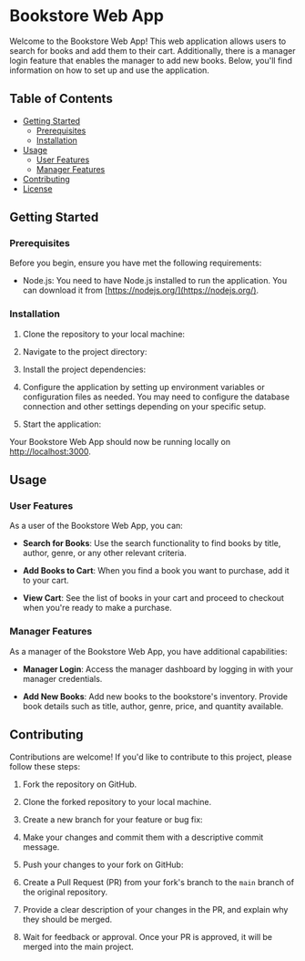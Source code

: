 # Bookstore Web App

Welcome to the Bookstore Web App! This web application allows users to search for books and add them to their cart. Additionally, there is a manager login feature that enables the manager to add new books. Below, you'll find information on how to set up and use the application.

## Table of Contents

- [Getting Started](#getting-started)
  - [Prerequisites](#prerequisites)
  - [Installation](#installation)
- [Usage](#usage)
  - [User Features](#user-features)
  - [Manager Features](#manager-features)
- [Contributing](#contributing)
- [License](#license)

## Getting Started

### Prerequisites

Before you begin, ensure you have met the following requirements:

- Node.js: You need to have Node.js installed to run the application. You can download it from [https://nodejs.org/](https://nodejs.org/).

### Installation

1. Clone the repository to your local machine:

2. Navigate to the project directory:

3. Install the project dependencies:

4. Configure the application by setting up environment variables or configuration files as needed. You may need to configure the database connection and other settings depending on your specific setup.

5. Start the application:

Your Bookstore Web App should now be running locally on [http://localhost:3000](http://localhost:3000).

## Usage

### User Features

As a user of the Bookstore Web App, you can:

- **Search for Books**: Use the search functionality to find books by title, author, genre, or any other relevant criteria.

- **Add Books to Cart**: When you find a book you want to purchase, add it to your cart.

- **View Cart**: See the list of books in your cart and proceed to checkout when you're ready to make a purchase.

### Manager Features

As a manager of the Bookstore Web App, you have additional capabilities:

- **Manager Login**: Access the manager dashboard by logging in with your manager credentials.

- **Add New Books**: Add new books to the bookstore's inventory. Provide book details such as title, author, genre, price, and quantity available.

## Contributing

Contributions are welcome! If you'd like to contribute to this project, please follow these steps:

1. Fork the repository on GitHub.

2. Clone the forked repository to your local machine.

3. Create a new branch for your feature or bug fix:

4. Make your changes and commit them with a descriptive commit message.

5. Push your changes to your fork on GitHub:

6. Create a Pull Request (PR) from your fork's branch to the `main` branch of the original repository.

7. Provide a clear description of your changes in the PR, and explain why they should be merged.

8. Wait for feedback or approval. Once your PR is approved, it will be merged into the main project.
